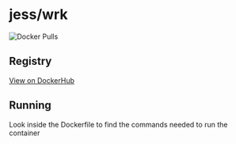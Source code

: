 # jess/wrk

![Docker Pulls](https://img.shields.io/docker/pulls/jess/wrk)



## Registry

[View on DockerHub](https://hub.docker.com/r/jess/wrk)

## Running

Look inside the Dockerfile to find the commands needed to run the container
